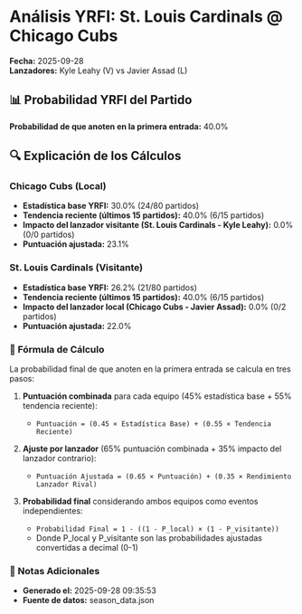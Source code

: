 # Análisis YRFI: St. Louis Cardinals @ Chicago Cubs

**Fecha:** 2025-09-28  
**Lanzadores:** Kyle Leahy (V) vs Javier Assad (L)

## 📊 Probabilidad YRFI del Partido

**Probabilidad de que anoten en la primera entrada:** 40.0%

## 🔍 Explicación de los Cálculos

### Chicago Cubs (Local)
- **Estadística base YRFI:** 30.0% (24/80 partidos)
- **Tendencia reciente (últimos 15 partidos):** 40.0% (6/15 partidos)
- **Impacto del lanzador visitante (St. Louis Cardinals - Kyle Leahy):** 0.0% (0/0 partidos)
- **Puntuación ajustada:** 23.1%

### St. Louis Cardinals (Visitante)
- **Estadística base YRFI:** 26.2% (21/80 partidos)
- **Tendencia reciente (últimos 15 partidos):** 40.0% (6/15 partidos)
- **Impacto del lanzador local (Chicago Cubs - Javier Assad):** 0.0% (0/2 partidos)
- **Puntuación ajustada:** 22.0%

### 📝 Fórmula de Cálculo

La probabilidad final de que anoten en la primera entrada se calcula en tres pasos:

1. **Puntuación combinada** para cada equipo (45% estadística base + 55% tendencia reciente):
   - `Puntuación = (0.45 × Estadística Base) + (0.55 × Tendencia Reciente)`

2. **Ajuste por lanzador** (65% puntuación combinada + 35% impacto del lanzador contrario):
   - `Puntuación Ajustada = (0.65 × Puntuación) + (0.35 × Rendimiento Lanzador Rival)`

3. **Probabilidad final** considerando ambos equipos como eventos independientes:
   - `Probabilidad Final = 1 - ((1 - P_local) × (1 - P_visitante))`
   - Donde P_local y P_visitante son las probabilidades ajustadas convertidas a decimal (0-1)

### 📌 Notas Adicionales

- **Generado el:** 2025-09-28 09:35:53
- **Fuente de datos:** season_data.json
